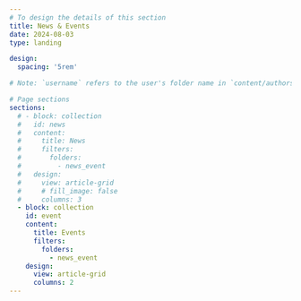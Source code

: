 ```yaml
---
# To design the details of this section
title: News & Events
date: 2024-08-03
type: landing

design:
  spacing: '5rem'

# Note: `username` refers to the user's folder name in `content/authors/`

# Page sections
sections:
  # - block: collection
  #   id: news
  #   content:
  #     title: News
  #     filters:
  #       folders:
  #         - news_event
  #   design:
  #     view: article-grid
  #     # fill_image: false
  #     columns: 3
  - block: collection
    id: event
    content:
      title: Events
      filters:
        folders:
          - news_event
    design:
      view: article-grid
      columns: 2
---
```

